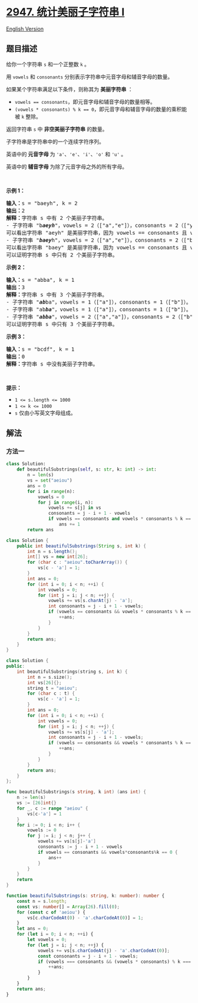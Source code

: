 # [2947. 统计美丽子字符串 I](https://leetcode.cn/problems/count-beautiful-substrings-i)

[English Version](/solution/2900-2999/2947.Count%20Beautiful%20Substrings%20I/README_EN.md)

<!-- tags:哈希表,数学,字符串,枚举,数论,前缀和 -->

<!-- difficulty:中等 -->

## 题目描述

<!-- 这里写题目描述 -->

<p>给你一个字符串 <code>s</code> 和一个正整数 <code>k</code> 。</p>

<p>用 <code>vowels</code> 和 <code>consonants</code> 分别表示字符串中元音字母和辅音字母的数量。</p>

<p>如果某个字符串满足以下条件，则称其为 <strong>美丽字符串</strong> ：</p>

<ul>
	<li><code>vowels == consonants</code>，即元音字母和辅音字母的数量相等。</li>
	<li><code>(vowels * consonants) % k == 0</code>，即元音字母和辅音字母的数量的乘积能被 <code>k</code> 整除。</li>
</ul>

<p>返回字符串 <code>s</code> 中 <strong>非空美丽子字符串</strong> 的数量。</p>

<p>子字符串是字符串中的一个连续字符序列。</p>

<p>英语中的<strong> 元音字母 </strong>为 <code>'a'</code>、<code>'e'</code>、<code>'i'</code>、<code>'o'</code> 和 <code>'u'</code> 。</p>

<p>英语中的<strong> 辅音字母 </strong>为除了元音字母之外的所有字母。</p>

<p>&nbsp;</p>

<p><strong class="example">示例 1：</strong></p>

<pre>
<strong>输入：</strong>s = "baeyh", k = 2
<strong>输出：</strong>2
<strong>解释：</strong>字符串 s 中有 2 个美丽子字符串。
- 子字符串 "b<em><strong>aeyh</strong></em>"，vowels = 2（["a","e"]），consonants = 2（["y","h"]）。
可以看出字符串 "aeyh" 是美丽字符串，因为 vowels == consonants 且 vowels * consonants % k == 0 。
- 子字符串 "<em><strong>baey</strong></em>h"，vowels = 2（["a","e"]），consonants = 2（["b","y"]）。
可以看出字符串 "baey" 是美丽字符串，因为 vowels == consonants 且 vowels * consonants % k == 0 。
可以证明字符串 s 中只有 2 个美丽子字符串。
</pre>

<p><strong class="example">示例 2：</strong></p>

<pre>
<strong>输入：</strong>s = "abba", k = 1
<strong>输出：</strong>3
<strong>解释：</strong>字符串 s 中有 3 个美丽子字符串。
- 子字符串 "<strong><em>ab</em></strong>ba"，vowels = 1（["a"]），consonants = 1（["b"]）。
- 子字符串 "ab<strong><em>ba</em></strong>"，vowels = 1（["a"]），consonants = 1（["b"]）。
- 子字符串 "<em><strong>abba</strong></em>"，vowels = 2（["a","a"]），consonants = 2（["b","b"]）。
可以证明字符串 s 中只有 3 个美丽子字符串。
</pre>

<p><strong class="example">示例 3：</strong></p>

<pre>
<strong>输入：</strong>s = "bcdf", k = 1
<strong>输出：</strong>0
<strong>解释：</strong>字符串 s 中没有美丽子字符串。
</pre>

<p>&nbsp;</p>

<p><strong>提示：</strong></p>

<ul>
	<li><code>1 &lt;= s.length &lt;= 1000</code></li>
	<li><code>1 &lt;= k &lt;= 1000</code></li>
	<li><code>s</code> 仅由小写英文字母组成。</li>
</ul>

## 解法

### 方法一

<!-- tabs:start -->

```python
class Solution:
    def beautifulSubstrings(self, s: str, k: int) -> int:
        n = len(s)
        vs = set("aeiou")
        ans = 0
        for i in range(n):
            vowels = 0
            for j in range(i, n):
                vowels += s[j] in vs
                consonants = j - i + 1 - vowels
                if vowels == consonants and vowels * consonants % k == 0:
                    ans += 1
        return ans
```

```java
class Solution {
    public int beautifulSubstrings(String s, int k) {
        int n = s.length();
        int[] vs = new int[26];
        for (char c : "aeiou".toCharArray()) {
            vs[c - 'a'] = 1;
        }
        int ans = 0;
        for (int i = 0; i < n; ++i) {
            int vowels = 0;
            for (int j = i; j < n; ++j) {
                vowels += vs[s.charAt(j) - 'a'];
                int consonants = j - i + 1 - vowels;
                if (vowels == consonants && vowels * consonants % k == 0) {
                    ++ans;
                }
            }
        }
        return ans;
    }
}
```

```cpp
class Solution {
public:
    int beautifulSubstrings(string s, int k) {
        int n = s.size();
        int vs[26]{};
        string t = "aeiou";
        for (char c : t) {
            vs[c - 'a'] = 1;
        }
        int ans = 0;
        for (int i = 0; i < n; ++i) {
            int vowels = 0;
            for (int j = i; j < n; ++j) {
                vowels += vs[s[j] - 'a'];
                int consonants = j - i + 1 - vowels;
                if (vowels == consonants && vowels * consonants % k == 0) {
                    ++ans;
                }
            }
        }
        return ans;
    }
};
```

```go
func beautifulSubstrings(s string, k int) (ans int) {
	n := len(s)
	vs := [26]int{}
	for _, c := range "aeiou" {
		vs[c-'a'] = 1
	}
	for i := 0; i < n; i++ {
		vowels := 0
		for j := i; j < n; j++ {
			vowels += vs[s[j]-'a']
			consonants := j - i + 1 - vowels
			if vowels == consonants && vowels*consonants%k == 0 {
				ans++
			}
		}
	}
	return
}
```

```ts
function beautifulSubstrings(s: string, k: number): number {
    const n = s.length;
    const vs: number[] = Array(26).fill(0);
    for (const c of 'aeiou') {
        vs[c.charCodeAt(0) - 'a'.charCodeAt(0)] = 1;
    }
    let ans = 0;
    for (let i = 0; i < n; ++i) {
        let vowels = 0;
        for (let j = i; j < n; ++j) {
            vowels += vs[s.charCodeAt(j) - 'a'.charCodeAt(0)];
            const consonants = j - i + 1 - vowels;
            if (vowels === consonants && (vowels * consonants) % k === 0) {
                ++ans;
            }
        }
    }
    return ans;
}
```

<!-- tabs:end -->

<!-- end -->
